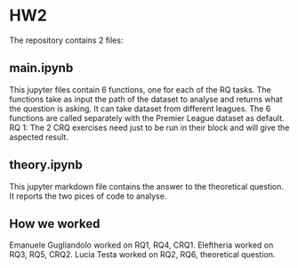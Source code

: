 # HW2
The repository contains 2 files:
## main.ipynb
This jupyter files contain 6 functions, one for each of the RQ tasks. The functions take as input the path of the dataset to analyse and returns what the question is asking. It can take dataset from different leagues.
The 6 functions are called separately with the Premier League dataset as default.
RQ 1: 
The 2 CRQ exercises need just to be run in their block and will give the aspected result.

## theory.ipynb
This jupyter markdown file contains the answer to the theoretical question. It reports the two pices of code to analyse. 

## How we worked
Emanuele Gugliandolo worked on RQ1, RQ4, CRQ1.
Eleftheria  worked on RQ3, RQ5, CRQ2.
Lucia Testa worked on RQ2, RQ6, theoretical question.
